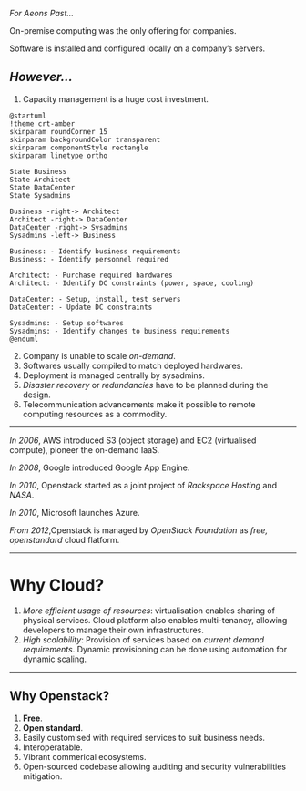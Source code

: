 _<span class="background-1990">For Aeons Past...</span>_

On-premise computing was the only offering for companies.

Software is installed and configured locally on a company’s servers.

_However..._
---

1. Capacity management is a huge cost investment.

```language-plantuml
@startuml
!theme crt-amber
skinparam roundCorner 15
skinparam backgroundColor transparent
skinparam componentStyle rectangle
skinparam linetype ortho

State Business
State Architect
State DataCenter
State Sysadmins

Business -right-> Architect
Architect -right-> DataCenter
DataCenter -right-> Sysadmins
Sysadmins -left-> Business

Business: - Identify business requirements
Business: - Identify personnel required

Architect: - Purchase required hardwares
Architect: - Identify DC constraints (power, space, cooling)

DataCenter: - Setup, install, test servers
DataCenter: - Update DC constraints

Sysadmins: - Setup softwares
Sysadmins: - Identify changes to business requirements
@enduml
```

2. Company is unable to scale _on-demand_.
3. Softwares usually compiled to match deployed hardwares.
4. Deployment is managed centrally by sysadmins.
5. _Disaster recovery_ or _redundancies_ have to be planned during the design.
6. Telecommunication advancements make it possible to remote computing resources
as a commodity.
---

<!--
.slide: data-background-image="https://images.unsplash.com/photo-1554921027-b91f0beeb07d" data-background-opacity="0.2"
-->

_In 2006_, <span class="color-yellow-400">AWS</span> introduced S3 (object storage) and EC2 (virtualised compute), pioneer the on-demand IaaS.

_In 2008_, <span class="color-yellow-500">Google</span> introduced Google App Engine.

_In 2010_, <span class="color-openstack-red">Openstack</span> started as a joint project of _Rackspace Hosting_ and _NASA_.

_In 2010_, <span class="color-yellow-500">Microsoft</span> launches Azure.

_From 2012_,<span class="color-openstack-red">Openstack</span> is managed by _OpenStack Foundation_ as _free, openstandard_ cloud flatform.

---

# Why <span class="color-openstack-red">Cloud?</span>

1. _More efficient usage of resources_: virtualisation enables sharing of physical services. Cloud platform also enables multi-tenancy, allowing developers to manage their own infrastructures.
2. _High scalability_: Provision of services based on _current demand requirements_. Dynamic provisioning can be done using automation for dynamic scaling.

---

## Why <span class="color-openstack-red">Openstack?</span>

1. **Free**.
2. **Open standard**.
3. Easily customised with required services to suit business needs.
4. Interoperatable.
5. Vibrant commerical ecosystems.
6. Open-sourced codebase allowing auditing and security vulnerabilities mitigation.
